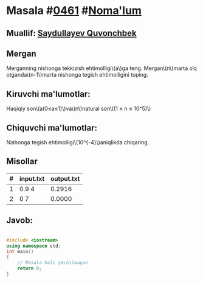 
<h1>Masala #<a href="https://robocontest.uz/tasks/0461">0461</a> #<a href="https://robocontest.uz/tasks?category=1">Noma'lum</a></h1>
<h2> Muallif: <a href="https://robocontest.uz/profile/saydullayev98">Saydullayev Quvonchbek</a></h2>
<h2>Mergan</h2>
<p>Merganning nishonga tekkizish ehtimolligi\(a\)ga teng. Mergan\(n\)marta o’q otganda\(n-1\)marta nishonga tegish ehtimolligini toping.</p>
<h2>Kiruvchi ma'lumotlar:</h2>
<p>Haqiqiy son\(a(0≤a≤1)\)va\(n\)natural son\((1 ≤ n ≤ 10^5)\)</p>
<h2>Chiquvchi ma'lumotlar:</h2>
<p>Nishonga tegish ehtimolligi\(10^{-4}\)aniqlikda chiqaring.</p>
<h2>Misollar</h2>
<table>
    <thead>
        <tr>
            <th>#</th>
            <th>input.txt</th>
            <th>output.txt</th>
        </tr>
    </thead>
    <tbody>
            <tr>
                <td>1</td>
                <td>0.9 4</td>
                <td>0.2916</td>
            </tr>
            <tr>
                <td>2</td>
                <td>0 7</td>
                <td>0.0000</td>
            </tr>
    </tbody>
    </table>
    
<h2>Javob:</h2>

######
```cpp
#include <iostream>
using namespace std;
int main()
{
    // Masala hali yechilmagan
    return 0;
}
```
